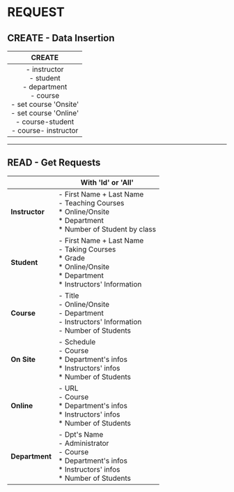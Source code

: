# REQUEST

## CREATE - Data Insertion
|                                                                             CREATE                                                                             |
|:--------------------------------------------------------------------------------------------------------------------------------------------------------------:|
| - instructor<br> - student<br> - department<br> - course<br> - set course 'Onsite'<br> - set course 'Online'<br> - course-student<br> - course- instructor<br> |

---

## READ - Get Requests
|                | With 'Id' or 'All'                                                                                                                                |
|----------------|---------------------------------------------------------------------------------------------------------------------------------------------------|
| **Instructor** | - First Name + Last Name <br> - Teaching Courses <br>       * Online/Onsite<br>       * Department<br>       * Number of Student by class         |
| **Student**    | - First Name + Last Name <br> - Taking Courses <br>     * Grade <br>     * Online/Onsite<br>     * Department <br>     * Instructors' Information |
| **Course**     | - Title <br> - Online/Onsite <br> - Department <br> - Instructors' Information <br> - Number of Students                                          |
| **On Site**    | - Schedule <br> - Course <br>     * Department's infos <br>     * Instructors' infos <br>     * Number of Students                                |
| **Online**     | - URL <br> - Course<br>     * Department's infos<br>     * Instructors' infos<br>     * Number of Students                                        |
| **Department** | - Dpt's Name <br> - Administrator<br> - Course<br>     * Department's infos<br>     * Instructors' infos<br>     * Number of Students             |